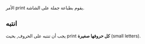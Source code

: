 الأمر print يقوم بطباعة جملة على الشاشة.

## انتبه

يجب أن تنتبه على الحروف, بحيث print **كل حروفها صغيرة** (small letters).